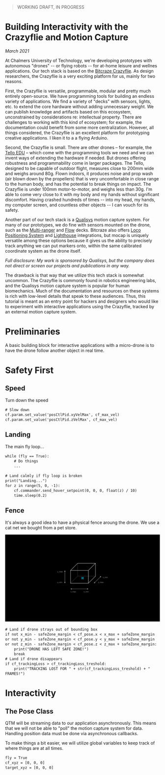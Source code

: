 > WORKING DRAFT, IN PROGRESS

# Building Interactivity with the Crazyflie and Motion Capture

*March 2021*

At Chalmers University of Technology, we're developing prototypes with autonomous "drones" -- or flying robots -- for at-home leisure and wellnes applications. Our tech stack is based on the [Bitcraze Crazyflie](https://www.bitcraze.io/). As design researchers, the Crazyflie is a very exciting platform for us, mainly for two reasons.

First, the Crazyflie is versatile, programmable, modular and pretty much entirely open-source. We have programming tools for building an endless variety of applications.  We find a variety of "decks" with sensors, lights, etc. to extend the core hardware without adding unnecessary weight. We can publish knowledge and artifacts based on this ecosystem, unconstrained by considerations re: intellectual property. There are challenges to working with this kind of ecosystem; for example, the documentation could benefit from some more centralization. However, all things considered, the Crazyflie is an excellent platform for prototyping creative applications. I liken it to a a flying Arduino.

Second, the Crazyflie is small. There are other drones – for example, the [Tello EDU](https://www.ryzerobotics.com/tello-edu) – which come with the programming tools we need and we can invent ways of extending the hardware if needed. But drones offering robustness and programmability come in larger packages. The Tello, designed to be capable of outdoor flight, measures close to 200mm wide and weighs around 80g. Flown indoors, it produces noise and prop wash (air blown down by the propellers) that is very uncomfortable in close range to the human body, and has the potential to break things on impact. The Crazyflie is under 100mm motor-to-motor, and weighs less than 30g. I'm able to come very close to it with my body and my hands without significant discomfort. Having crashed hundreds of times -- into my head, my hands, my computer screen, and countless other objects -- I can vouch for its safety.

Another part of our tech stack is a [Qualisys](https://www.qualisys.com/) motion capture system. For many of our prototypes, we do fine with sensors mounted on the drone, such as the [Multi-ranger](https://www.bitcraze.io/products/multi-ranger-deck/) and [Flow](https://www.bitcraze.io/products/flow-deck-v2/) decks. Bitcraze also offers [Loco Positioning System](https://www.bitcraze.io/products/loco-positioning-system/) and [Lighthouse](https://www.bitcraze.io/products/lighthouse-positioning-deck/) integrations, but mocap is uniquely versatile among these options because it gives us the ability to precisely track anything we can put markers onto, within the same calibrated coordinate system as the drone itself.

*Full disclosure: My work is sponsored by Qualisys, but the company does not direct or screen our projects and publications in any way.*

The drawback is that way that we utilize this tech stack is somewhat uncommon. The Crazyflie is commonly found in robotics engineering labs, and the Qualisys motion capture system is popular for human biomechanics. Much of the documentation and resources on these systems is rich with low-level details that speak to these audiences. Thus, this tutorial is meant as an entry point for hackers and designers who would like to experiment with interactive applications using the Crazyflie, tracked by an external motion capture system.


# Preliminaries

A basic building block for interactive applications with a micro-drone is to have the drone follow another object in real time.

# Safety First

## Speed

Turn down the speed

    # Slow down
    cf.param.set_value('posCtlPid.xyVelMax', cf_max_vel)
    cf.param.set_value('posCtlPid.zVelMax', cf_max_vel)

## Landing

The main fly loop...

    while (fly == True):
        # Do things
        ...
    
    # Land calmly if fly loop is broken
    print("Landing...")
    for z in range(5, 0, -1):
        cf.commander.send_hover_setpoint(0, 0, 0, float(z) / 10)
        time.sleep(0.2)

## Fence

It's always a good idea to have a physical fence aroung the drone. We use a cat net we bought from a pet store.

![Virtual fence confining drone to a safe zone](/img/crazyflie_fence.png)

    # Land if drone strays out of bounding box
    if not x_min - safeZone_margin < cf_pose.x < x_max + safeZone_margin
    or not y_min - safeZone_margin < cf_pose.y < y_max + safeZone_margin
    or not z_min - safeZone_margin < cf_pose.z < z_max + safeZone_margin:
        print("DRONE HAS LEFT SAFE ZONE!")
        break
    # Land if drone disappears
    if cf_trackingLoss > cf_trackingLoss_treshold:
        print("TRACKING LOST FOR " + str(cf_trackingLoss_treshold) + " FRAMES!")

# Interactivity

## The Pose Class

QTM will be streaming data to our application asynchronously. This means that we will not be able to "poll" the motion capture system for data. Handling position data must be done via asynchronous callbacks.

To make things a bit easier, we will utilize global variables to keep track of where things are at all times.

    fly = True
    cf_xyz = [0, 0, 0]
    target_xyz = [0, 0, 0]
    
